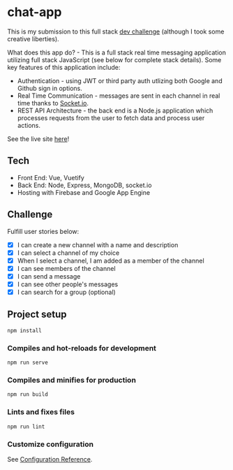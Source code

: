 # chat-app

This is my submission to this full stack [dev challenge](https://devchallenges.io/challenges/UgCqszKR7Q7oqb4kRfI0) (although I took some creative liberties).

What does this app do? - This is a full stack real time messaging application utilizing full stack JavaScript (see below for complete stack details). Some key features of this application include:
-   Authentication - using JWT or third party auth utlizing both Google and Github sign in options.
-   Real Time Communication - messages are sent in each channel in real time thanks to [Socket.io](https://socket.io/).
-   REST API Architecture - the back end is a Node.js application which processes requests from the user to fetch data and process user actions.

See the live site [here](https://chat-app-7c403.web.app/)!

## Tech

-   Front End: Vue, Vuetify
-   Back End: Node, Express, MongoDB, socket.io
-   Hosting with Firebase and Google App Engine

## Challenge

Fulfill user stories below:

-   [x] I can create a new channel with a name and description
-   [x] I can select a channel of my choice
-   [x] When I select a channel, I am added as a member of the channel
-   [x] I can see members of the channel
-   [x] I can send a message
-   [x] I can see other people's messages
-   [x] I can search for a group (optional)

## Project setup

```
npm install
```

### Compiles and hot-reloads for development

```
npm run serve
```

### Compiles and minifies for production

```
npm run build
```

### Lints and fixes files

```
npm run lint
```

### Customize configuration

See [Configuration Reference](https://cli.vuejs.org/config/).
